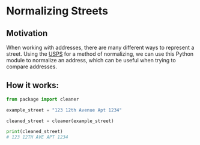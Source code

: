 # Normalizing Streets

## Motivation

When working with addresses, there are many different ways to represent a street.
Using the [USPS](https://pe.usps.com/text/pub28/28c1_001.htm) for a method of normalizing, we can use this Python module to normalize an address, which can be useful when trying to compare addresses.

## How it works:

```python
from package import cleaner

example_street = "123 12th Avenue Apt 1234"

cleaned_street = cleaner(example_street)

print(cleaned_street)
# 123 12TH AVE APT 1234
```
